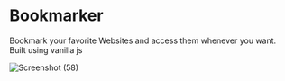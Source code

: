 # Bookmarker
Bookmark your favorite Websites and access them whenever you want. Built using vanilla js

![Screenshot (58)](https://user-images.githubusercontent.com/32243436/56146062-27a69200-5fc3-11e9-844c-25fe15d71e6c.png)
